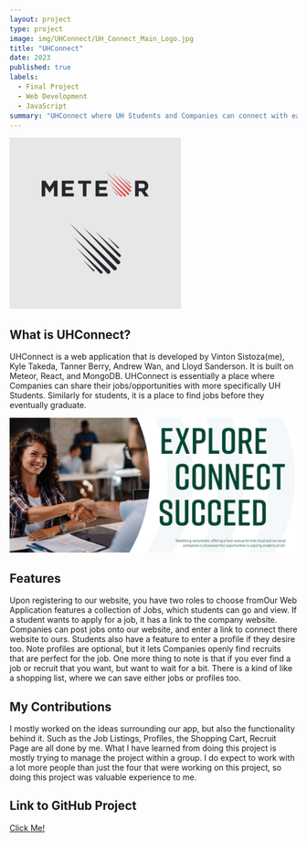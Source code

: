 ```yaml
---
layout: project
type: project
image: img/UHConnect/UH_Connect_Main_Logo.jpg
title: "UHConnect"
date: 2023
published: true
labels:
  - Final Project
  - Web Development
  - JavaScript
summary: "UHConnect where UH Students and Companies can connect with each other."
---
```


<img width="300px" class="rounded" src="../img/UHConnect/meteor-logo.png">

## What is UHConnect?

UHConnect is a web application that is developed by Vinton Sistoza(me), Kyle Takeda, Tanner Berry, Andrew Wan, and Lloyd Sanderson. It is built on Meteor, React, and MongoDB. UHConnect is essentially a place where Companies can share their jobs/opportunities with more specifically UH Students. Similarly for students, it is a place to find jobs before they eventually graduate.

<img class="img-fluid" src="../img/UHConnect/landing_background.jpg">

## Features

Upon registering to our website, you have two roles to choose fromOur Web Application features a collection of Jobs, which students can go and view. If a student wants to apply for a job, it has a link to the company website. Companies can post jobs onto our website, and enter a link to connect there website to ours. Students also have a feature to enter a profile if they desire too. Note profiles are optional, but it lets Companies openly find recruits that are perfect for the job. One more thing to note is that if you ever find a job or recruit that you want, but want to wait for a bit. There is a kind of like a shopping list, where we can save either jobs or profiles too.

## My Contributions

I mostly worked on the ideas surrounding our app, but also the functionality behind it. Such as the Job Listings, Profiles, the Shopping Cart, Recruit Page are all done by me. What I have learned from doing this project is mostly trying to manage the project within a group. I do expect to work with a lot more people than just the four that were working on this project, so doing this project was valuable experience to me.

## Link to GitHub Project

<a href="https://github.com/uh-connect/uh-connect">Click Me!</a>